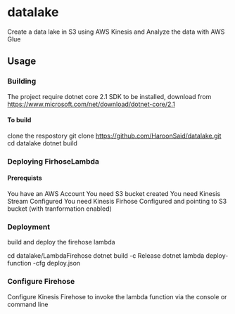 # datalake

  Create a data lake in S3 using AWS Kinesis and Analyze the data with AWS Glue

## Usage

### Building

  The project require dotnet core 2.1 SDK to be installed, download from https://www.microsoft.com/net/download/dotnet-core/2.1

#### To build
  
  clone the respostory
  git clone https://github.com/HaroonSaid/datalake.git
  cd datalake
  dotnet build

### Deploying FirhoseLambda

#### Prerequists

  You have an AWS Account
  You need S3 bucket created
  You need Kinesis Stream Configured
  You need Kinesis Firhose Configured and pointing to S3 bucket (with tranformation enabled)

### Deployment

  build and deploy the firehose lambda

  cd datalake/LambdaFirehose
  dotnet build -c Release
  dotnet lambda deploy-function -cfg deploy.json 

### Configure Firehose

  Configure Kinesis Firehose to invoke the lambda function via the console or command line
